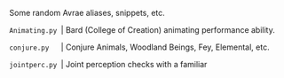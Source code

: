 Some random Avrae aliases, snippets, etc.

`Animating.py `| Bard (College of Creation) animating performance ability.

`conjure.py   `| Conjure Animals, Woodland Beings, Fey, Elemental, etc.

`jointperc.py `| Joint perception checks with a familiar
